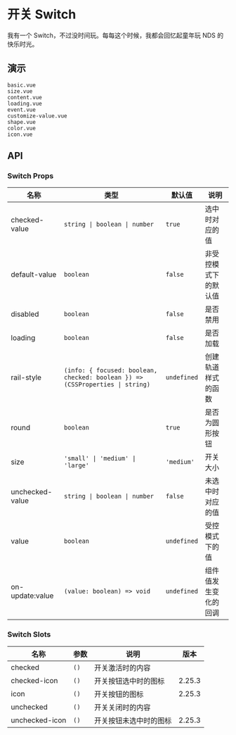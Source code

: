 # 开关 Switch

我有一个 Switch，不过没时间玩。每每这个时候，我都会回忆起童年玩 NDS 的快乐时光。

## 演示

```demo
basic.vue
size.vue
content.vue
loading.vue
event.vue
customize-value.vue
shape.vue
color.vue
icon.vue
```

## API

### Switch Props

| 名称 | 类型 | 默认值 | 说明 |
| --- | --- | --- | --- |
| checked-value | `string \| boolean \| number` | `true` | 选中时对应的值 |
| default-value | `boolean` | `false` | 非受控模式下的默认值 |
| disabled | `boolean` | `false` | 是否禁用 |
| loading | `boolean` | `false` | 是否加载 |
| rail-style | `(info: { focused: boolean, checked: boolean }) => (CSSProperties \| string)` | `undefined` | 创建轨道样式的函数 |
| round | `boolean` | `true` | 是否为圆形按钮 |
| size | `'small' \| 'medium' \| 'large'` | `'medium'` | 开关大小 |
| unchecked-value | `string \| boolean \| number` | `false` | 未选中时对应的值 |
| value | `boolean` | `undefined` | 受控模式下的值 |
| on-update:value | `(value: boolean) => void` | `undefined` | 组件值发生变化的回调 |

### Switch Slots

| 名称           | 参数 | 说明                   | 版本   |
| -------------- | ---- | ---------------------- | ------ |
| checked        | `()` | 开关激活时的内容       |        |
| checked-icon   | `()` | 开关按钮选中时的图标   | 2.25.3 |
| icon           | `()` | 开关按钮的图标         | 2.25.3 |
| unchecked      | `()` | 开关关闭时的内容       |        |
| unchecked-icon | `()` | 开关按钮未选中时的图标 | 2.25.3 |
